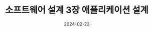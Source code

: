 ---
title: "소프트웨어 설계 3장 애플리케이션 설계"
excerpt: "애플리케이션 설계"

wirter: Myeongwoo Yoon
categories:
  - 정보처리기사
tags:
  - 정보처리기사

toc: true
toc_sticky: true
 
date: 2024-02-23
last_modified_at: 2024-02-23
---